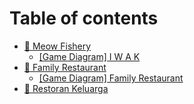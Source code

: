 # Table of contents

* [🎣 Meow Fishery](README.md)
  * [\[Game Diagram\] I W A K](https://drive.google.com/file/d/1Ipyg2TREko1ZO1TuCNbeG-6NsD1VsO8_/view?usp=sharing)
* [🍲 Family Restaurant](family-restaurant/README.md)
  * [\[Game Diagram\] Family Restaurant](https://drive.google.com/file/d/11N9aEclZ1adT43ZJpZtd55wHEvnPeBT0/view?usp=sharing)
* [🍔 Restoran Keluarga](page-1.md)
